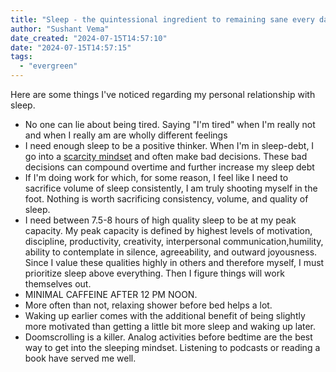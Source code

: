 ```yaml
---
title: "Sleep - the quintessional ingredient to remaining sane every day"
author: "Sushant Vema"
date_created: "2024-07-15T14:57:10"
date: "2024-07-15T14:57:15"
tags:
  - "evergreen"
---
```


Here are some things I've noticed regarding my personal relationship with sleep. 
- No one can lie about being tired. Saying "I'm tired" when I'm really not and when I really am are wholly different feelings
- I need enough sleep to be a positive thinker. When I'm in sleep-debt, I go into a [scarcity mindset](https://health.clevelandclinic.org/scarcity-mindset) and often make bad decisions. These bad decisions can compound overtime and further increase my sleep debt
- If I'm doing work for which, for some reason, I  feel like I need to sacrifice volume of sleep consistently, I am truly shooting myself in the foot. Nothing is worth sacrificing consistency, volume, and quality of sleep. 
- I need between 7.5-8 hours of high quality sleep to be at my peak capacity. My peak capacity is defined by highest levels of motivation, discipline, productivity, creativity, interpersonal communication,humility, ability to contemplate in silence, agreeability, and outward joyousness. Since I value these qualities highly in others and therefore myself, I must prioritize sleep above everything. Then I figure things will work themselves out. 
- MINIMAL CAFFEINE AFTER 12 PM NOON.
- More often than not, relaxing shower before bed helps a lot. 
- Waking up earlier comes with the additional benefit of being slightly more motivated than getting a little bit more sleep and waking up later. 
- Doomscrolling is a killer. Analog activities before bedtime are the best way to get into the sleeping mindset. Listening to podcasts or reading a book have served me well. 
